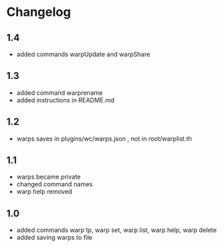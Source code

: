 # Changelog

## 1.4

* added commands warpUpdate and warpShare

## 1.3

* added command warprename
* added instructions in README.md

## 1.2

* warps saves in plugins/wc/warps.json , not in root/warplist.th

## 1.1

* warps became private
* changed command names
* warp help removed

## 1.0

* added commands warp tp, warp set, warp list, warp help, warp delete
* added saving warps to file
